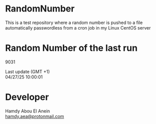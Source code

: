 # RandomNumber    
This is a test repository where a random number is pushed to a file automatically passwordless from a cron job in my Linux CentOS server    
# Random Number of the last run   
9031
      
Last update (GMT +1)    
04/27/25 10:00:01
# Developer    
Hamdy Abou El Anein   
hamdy.aea@protonmail.com
